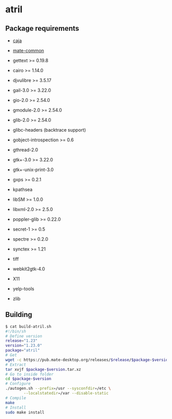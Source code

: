 # atril

## Package requirements

  * [caja](caja.md)

  * [mate-common](mate-common.md)

  * gettext >= 0.19.8

  * cairo >= 1.14.0

  * djvulibre >= 3.5.17

  * gail-3.0 >= 3.22.0

  * gio-2.0 >= 2.54.0

  * gmodule-2.0 >= 2.54.0

  * glib-2.0 >= 2.54.0

  * glibc-headers (backtrace support)

  * gobject-introspection >= 0.6

  * gthread-2.0

  * gtk+-3.0 >= 3.22.0

  * gtk+-unix-print-3.0

  * gxps >= 0.2.1

  * kpathsea

  * libSM >= 1.0.0

  * libxml-2.0 >= 2.5.0

  * poppler-glib >= 0.22.0

  * secret-1 >= 0.5

  * spectre >= 0.2.0

  * synctex >= 1.21

  * tiff

  * webkit2gtk-4.0

  * X11

  * yelp-tools

  * zlib

## Building

```bash
$ cat build-atril.sh
#!/bin/sh
# Define version
release="1.23"
version="1.23.0"
package="atril"
# Get
wget -c https://pub.mate-desktop.org/releases/$release/$package-$version.tar.xz
# Extract
tar xvjf $package-$version.tar.xz
# Go to inside folder
cd $package-$version
# Configure
./autogen.sh --prefix=/usr --sysconfdir=/etc \
        --localstatedir=/var --disable-static
# Compile
make
# Install
sudo make install
```

